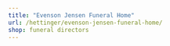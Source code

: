 ```yaml
---
title: "Evenson Jensen Funeral Home"
url: /hettinger/evenson-jensen-funeral-home/
shop: funeral directors
---
```

